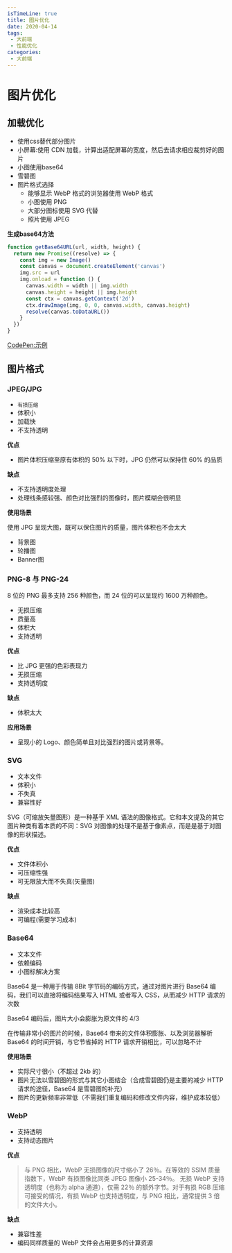 ```yaml
---
isTimeLine: true
title: 图片优化
date: 2020-04-14
tags:
 - 大前端
 - 性能优化
categories:
 - 大前端
---
```

# 图片优化
## 加载优化
* 使用css替代部分图片
* 小屏幕:使用 CDN 加载，计算出适配屏幕的宽度，然后去请求相应裁剪好的图片
* 小图使用base64
* 雪碧图
* 图片格式选择
  * 能够显示 WebP 格式的浏览器使用 WebP 格式
  * 小图使用 PNG
  * 大部分图标使用 SVG 代替
  * 照片使用 JPEG

**生成base64方法**

```js
function getBase64URL(url, width, height) {
  return new Promise((resolve) => {
    const img = new Image()
    const canvas = document.createElement('canvas')
    img.src = url
    img.onload = function () {
      canvas.width = width || img.width
      canvas.height = height || img.height
      const ctx = canvas.getContext('2d')
      ctx.drawImage(img, 0, 0, canvas.width, canvas.height)
      resolve(canvas.toDataURL())
    }
  })
}
```

[CodePen:示例](https://codepen.io/sugarInSoup/pen/GRJMERQ)

## 图片格式
### JPEG/JPG
* ``有损压缩``
* 体积小
* 加载快
* 不支持透明

**优点**
* 图片体积压缩至原有体积的 50% 以下时，JPG 仍然可以保持住 60% 的品质

**缺点**
* 不支持透明度处理
* 处理线条感较强、颜色对比强烈的图像时，图片模糊会很明显

**使用场景**

使用 JPG 呈现大图，既可以保住图片的质量，图片体积也不会太大
* 背景图
* 轮播图
* Banner图

### PNG-8 与 PNG-24
8 位的 PNG 最多支持 256 种颜色，而 24 位的可以呈现约 1600 万种颜色。
* 无损压缩
* 质量高
* 体积大
* 支持透明

**优点**
* 比 JPG 更强的色彩表现力
* 无损压缩
* 支持透明度

**缺点**
* 体积太大

**应用场景**
* 呈现小的 Logo、颜色简单且对比强烈的图片或背景等。

### SVG
* 文本文件
* 体积小
* 不失真
* 兼容性好

SVG（可缩放矢量图形）是一种基于 XML 语法的图像格式。它和本文提及的其它图片种类有着本质的不同：SVG 对图像的处理不是基于像素点，而是是基于对图像的形状描述。

**优点**
* 文件体积小
* 可压缩性强
* 可无限放大而不失真(矢量图)

**缺点**
* 渲染成本比较高
* 可编程(需要学习成本)

### Base64
* 文本文件
* 依赖编码
* 小图标解决方案

Base64 是一种用于传输 8Bit 字节码的编码方式，通过对图片进行 Base64 编码，我们可以直接将编码结果写入 HTML 或者写入 CSS，从而减少 HTTP 请求的次数

Base64 编码后，图片大小会膨胀为原文件的 4/3

在传输非常小的图片的时候，Base64 带来的文件体积膨胀、以及浏览器解析 Base64 的时间开销，与它节省掉的 HTTP 请求开销相比，可以忽略不计

**使用场景**
* 实际尺寸很小（不超过 2kb 的）
* 图片无法以雪碧图的形式与其它小图结合（合成雪碧图仍是主要的减少 HTTP 请求的途径，Base64 是雪碧图的补充）
* 图片的更新频率非常低（不需我们重复编码和修改文件内容，维护成本较低）

### WebP

* 支持透明
* 支持动态图片

**优点**

>与 PNG 相比，WebP 无损图像的尺寸缩小了 26％。在等效的 SSIM 质量指数下，WebP 有损图像比同类 JPEG 图像小 25-34％。 无损 WebP 支持透明度（也称为 alpha 通道），仅需 22％ 的额外字节。对于有损 RGB 压缩可接受的情况，有损 WebP 也支持透明度，与 PNG 相比，通常提供 3 倍的文件大小。

**缺点**
* 兼容性差
* 编码同样质量的 WebP 文件会占用更多的计算资源
